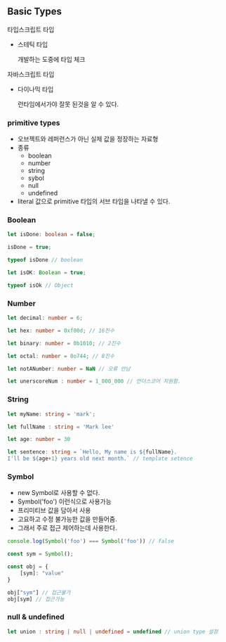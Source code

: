 ## Basic Types

타입스크립트 타입

- 스테틱 타입

  개발하는 도중에 타입 체크 

자바스크립트 타입

- 다이나믹 타입

  런타임에서가야 잘못 된것을 알 수 있다. 

### primitive types

- 오브젝트와 레퍼런스가 아닌 실제 값을 정장하는 자료형
- 종류
  - boolean
  - number
  - string
  - sybol
  - null
  - undefined
- literal 값으로 primitive 타입의 서브 타입을 나타낼 수 있다.

### Boolean

```typescript
let isDone: boolean = false;

isDone = true;

typeof isDone // boolean

let isOK: Boolean = true;

typeof isOk // Object
```

### Number

```typescript
let decimal: number = 6;

let hex: number = 0xf00d; // 16진수

let binary: number = 0b1010; // 2진수

let octal: number = 0o744; // 8진수

let notANumber: number = NaN // 오류 안남

let unerscoreNum : number = 1_000_000 // 언더스코어 지원함.
```

### String

```typescript
let myName: string = 'mark';

let fullName : string = 'Mark lee'

let age: number = 30

let sentence: string = `Hello, My name is ${fullName}.
I'll be ${age+1} years old next month.` // template setence
```

### Symbol

- new Symbol로 사용할 수 없다.
- Symbol('foo') 이런식으로 사용가능
- 프리미티브 값을 담아서 사용
- 고요하고 수정 불가능한 값을 만들어줌.
- 그래서 주로 접근 제어하는데 사용한다.

```typescript
console.log(Symbol('foo') === Symbol('foo')) // false

const sym = Symbol();

const obj = {
    [sym]: "value"
}

obj["sym"] // 접근불가
obj[sym] // 접근가능
```

### null & undefined

```typescript
let union : string | null | undefined = undefined // union type 설정
```

